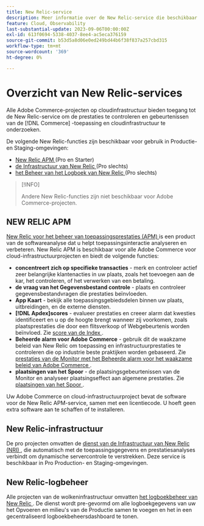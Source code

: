 ```yaml
---
title: New Relic-service
description: Meer informatie over de New Relic-service die beschikbaar is bij uw Adobe Commerce-project voor cloudinfrastructuur.
feature: Cloud, Observability
last-substantial-update: 2023-09-06T00:00:00Z
exl-id: 613f0694-5338-4037-8ee4-ac5eca376159
source-git-commit: b53d5a8d06e0ed249bd44b6f38f837a257cbd315
workflow-type: tm+mt
source-wordcount: '369'
ht-degree: 0%

---
```


# Overzicht van New Relic-services

Alle Adobe Commerce-projecten op cloudinfrastructuur bieden toegang tot de New Relic-service om de prestaties te controleren en gebeurtenissen van de [!DNL Commerce] -toepassing en cloudinfrastructuur te onderzoeken.

De volgende New Relic-functies zijn beschikbaar voor gebruik in Productie- en Staging-omgevingen:

- [ New Relic APM ](#new-relic-apm) (Pro en Starter)
- [ de Infrastructuur van New Relic ](#new-relic-infrastructure) (Pro slechts)
- [ het Beheer van het Logboek van New Relic ](#new-relic-log-management) (Pro slechts)

>[!INFO]
>
>Andere New Relic-functies zijn niet beschikbaar voor Adobe Commerce-projecten.

## NEW RELIC APM

[ New Relic voor het beheer van toepassingsprestaties (APM) ](https://docs.newrelic.com/introduction-apm/) is een product van de softwareanalyse dat u helpt toepassingsinteractie analyseren en verbeteren. New Relic APM is beschikbaar voor alle Adobe Commerce voor cloud-infrastructuurprojecten en biedt de volgende functies:

- **concentreert zich op specifieke transacties** - merk en controleer actief zeer belangrijke klantenacties in uw plaats, zoals het toevoegen aan de kar, het controleren, of het verwerken van een betaling.
- **de vraag van het Gegevensbestand controle** - plaats en controleer gegevensbestandvragen die prestaties beïnvloeden.
- **App Kaart** - bekijk alle toepassingsgebiedsdelen binnen uw plaats, uitbreidingen, en de externe diensten.
- **[!DNL Apdex]scores** - evalueer prestaties en creeer alarm dat kwesties identificeert en u op de hoogte brengt wanneer zij voorkomen, zoals plaatsprestaties die door een flitsverkoop of Webgebeurtenis worden beïnvloed. Zie [ score van de Index ](https://docs.newrelic.com/docs/apm/new-relic-apm/apdex/apdex-measure-user-satisfaction/).
- **Beheerde alarm voor Adobe Commerce** - gebruik dit de waakzame beleid van New Relic om toepassing en infrastructuurprestaties te controleren die op industrie beste praktijken worden gebaseerd. Zie [ prestaties van de Monitor met het Beheerde alarm voor het waakzame beleid van Adobe Commerce ](investigate-performance.md/#monitor-performance-with-managed-alerts).
- **plaatsingen van het Spoor** - de plaatsingsgebeurtenissen van de Monitor en analyseer plaatsingseffect aan algemene prestaties. Zie [ plaatsingen van het Spoor ](track-deployments.md).

Uw Adobe Commerce on cloud-infrastructuurproject bevat de software voor de New Relic APM-service, samen met een licentiecode. U hoeft geen extra software aan te schaffen of te installeren.

## New Relic-infrastructuur

De pro projecten omvatten de [ dienst van de Infrastructuur van New Relic (NRI) ](https://docs.newrelic.com/docs/infrastructure/infrastructure-monitoring/get-started/get-started-infrastructure-monitoring/), die automatisch met de toepassingsgegevens en prestatiesanalyses verbindt om dynamische servercontrole te verstrekken. Deze service is beschikbaar in Pro Production- en Staging-omgevingen.

## New Relic-logbeheer

Alle projecten van de wolkeninfrastructuur omvatten [ het logboekbeheer van New Relic ](log-management.md). De dienst wordt pre-gevormd om alle logboekgegevens van uw het Opvoeren en milieu&#39;s van de Productie samen te voegen en het in een gecentraliseerd logboekbeheersdashboard te tonen.

